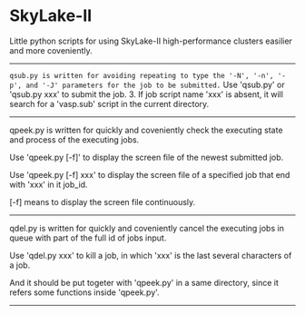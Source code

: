 # SkyLake-II
Little python scripts for using SkyLake-II high-performance clusters easilier and more coveniently.
*********************************************************************************
`qsub.py is written for avoiding repeating to type the '-N', '-n', '-p', and '-J' parameters for the job to be submitted.`
Use 'qsub.py' or 'qsub.py xxx' to submit the job.
3. If job script name 'xxx' is absent, it will search for a 'vasp.sub' script in the current directory.
*********************************************************************************
qpeek.py is written for quickly and coveniently check the executing state and process of the executing jobs.

Use 'qpeek.py [-f]' to display the screen file of the newest submitted job.

Use 'qpeek.py [-f] xxx' to display the screen file of a specified job that end with 'xxx' in it job_id.

[-f] means to display the screen file continuously.
*********************************************************************************
qdel.py is written for quickly and coveniently cancel the executing jobs in queue with part of the full id of jobs input.

Use 'qdel.py xxx' to kill a job, in which 'xxx' is the last several characters of a job.

And it should be put togeter with 'qpeek.py' in a same directory, since it refers some functions inside 'qpeek.py'.
*********************************************************************************
